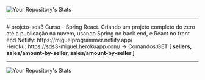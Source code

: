
![Your Repository's Stats](https://github-readme-stats.vercel.app/api?username=MiguelProgrammer&show_icons=true) 
<hr>
# projeto-sds3 
Curso - Spring React. Criando um projeto completo do zero até a publicação na nuvem, usando Spring no back end, e React no front end
Netlify: https://miguelprogrammer.netlify.app/<br>
Heroku: https://sds3-miguel.herokuapp.com/ -> Comandos:GET  <b>[
sellers, sales/amount-by-seller, sales/amount-by-seller
]<hr></b>

![Your Repository's Stats](https://github-readme-stats.vercel.app/api/top-langs/?username=MiguelProgrammer&theme=blue-green)


